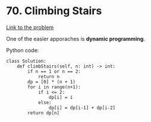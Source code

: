 # 70. Climbing Stairs

[Link to the problem](https://leetcode.com/problems/climbing-stairs/)

One of the easier apporaches is **dynamic programming**.

Python code:
```
class Solution:
    def climbStairs(self, n: int) -> int:
        if n == 1 or n == 2:
            return n
        dp = [0] * (n + 1)
        for i in range(n+1):
            if i <= 2:
                dp[i] = i
            else:
                dp[i] = dp[i-1] + dp[i-2]
        return dp[n]
```
